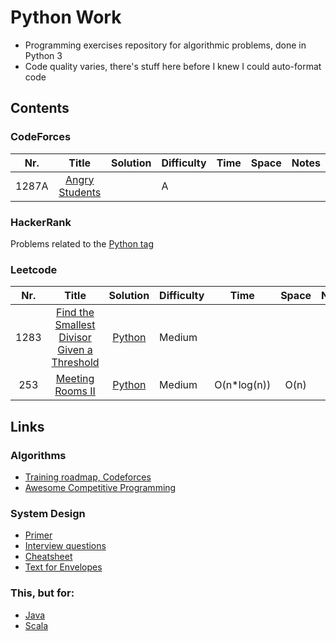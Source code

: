 # Python Work
- Programming exercises repository for algorithmic problems, done in Python 3
- Code quality varies, there's stuff here before I knew I could auto-format code


## Contents

### CodeForces
| Nr. 	| Title 	| Solution 	| Difficulty 	| Time 	| Space 	| Notes 	|
|:---:	|:-----:	|:--------:	|------------	|:----:	|:-----:	|:-----:	|
| 1287A 	| [Angry Students](https://codeforces.com/problemset/problem/1287/A) 	|  	| A 	|  	|  	|  	|

### HackerRank
Problems related to the [Python tag](https://www.hackerrank.com/domains/python?filters%5Bstatus%5D%5B%5D=unsolved&badge_type=python)

### Leetcode

| Nr. 	| Title 	| Solution 	| Difficulty 	| Time 	| Space 	| Notes 	|
|:---:	|:-----:	|:--------:	|------------	|:----:	|:-----:	|:-----:	|
| 1283 	| [Find the Smallest Divisor Given a Threshold](https://leetcode.com/problems/find-the-smallest-divisor-given-a-threshold/) 	| [Python](./Leetcode/1283.py) 	| Medium 	|  	|  	|  	|
| 253 	| [Meeting Rooms II](https://leetcode.com/problems/meeting-rooms-ii/) 	| [Python](./Leetcode/253.py) 	| Medium 	| O(n*log(n)) 	| O(n) 	|  	|

## Links

### Algorithms
- [Training roadmap, Codeforces](https://codeforces.com/blog/entry/65133)
- [Awesome Competitive Programming](https://github.com/lnishan/awesome-competitive-programming/blob/master/README.md)

### System Design
- [Primer](https://github.com/donnemartin/system-design-primer)
- [Interview questions](https://github.com/checkcheckzz/system-design-interview)
- [Cheatsheet](https://gist.github.com/vasanthk/485d1c25737e8e72759f)
- [Text for Envelopes](https://everythingisdata.wordpress.com/2009/10/17/numbers-everyone-should-know/)

### This, but for:
- [Java](https://github.com/StBogdan/Java-HackerRank)
- [Scala](https://github.com/StBogdan/ScalaScraps) 
